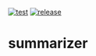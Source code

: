 [![test](https://github.com/ks6088ts-labs/summarizer/workflows/test/badge.svg)](https://github.com/ks6088ts-labs/summarizer/actions/workflows/test.yml)
[![release](https://github.com/ks6088ts-labs/summarizer/workflows/release/badge.svg)](https://github.com/ks6088ts-labs/summarizer/actions/workflows/release.yml)

# summarizer

